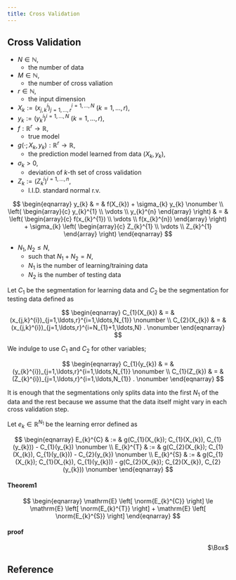 ```yaml
---
title: Cross Validation
---
```


## Cross Validation

* $N \in \mathbb{N}$,
    * the number of data
* $M \in \mathbb{N}$,
    * the number of cross valiation
* $r \in \mathbb{N}$,
    * the input dimension
* $X_{k} := (x_{j,k}^{i})_{j=1, \ldots, r}^{i=1,\ldots,N}\ (k = 1, \ldots, r)$,
* $y_{k} := (y_{k}^{i})^{i=1,\ldots,N} \ (k = 1, \ldots, r)$,
* $f: \mathbb{R}^{r} \rightarrow \mathbb{R}$,
    * true model
* $g(\cdot; X_{k}, y_{k}): \mathbb{R}^{r} \rightarrow \mathbb{R}$,
    * the prediction model learned from data $(X_{k}, y_{k})$,
* $\sigma_{k} > 0$,
    * deviation of $k$-th set of cross validation
* $Z_{k} := (Z_{k}^{i})^{i=1,\ldots,n}$,
    * I.I.D. standard normal r.v. 

$$
\begin{eqnarray}
    y_{k}
    & = &
        f(X_{k})
        +
        \sigma_{k}
        y_{k}
    \nonumber
    \\
    \left(
        \begin{array}{c}
            y_{k}^{1}
            \\
            \vdots 
            \\
            y_{k}^{n}
        \end{array}
    \right)
    & = &
        \left(
            \begin{array}{c}
                f(x_{k}^{1})
                \\
                \vdots 
                \\
                f(x_{k}^{n})
            \end{array}
        \right)
        +
        \sigma_{k}
        \left(
            \begin{array}{c}
                Z_{k}^{1}
                \\
                \vdots 
                \\
                Z_{k}^{1}
            \end{array}
        \right)
\end{eqnarray}
$$

* $N_{1}, N_{2} \le N$,
    * such that $N_{1} + N_{2} = N$,
    * $N_{1}$ is the number of learning/training data
    * $N_{2}$ is the number of testing data

Let $C_{1}$ be the segmentation for learning data and $C_{2}$ be the segmentation for testing data defined as

$$
\begin{eqnarray}
    C_{1}(X_{k})
    & = &
        (x_{j,k}^{i})_{j=1,\ldots,r}^{i=1,\ldots,N_{1}}
    \nonumber
    \\
    C_{2}(X_{k})
    & = &
        (x_{j,k}^{i})_{j=1,\ldots,r}^{i=N_{1}+1,\ldots,N}
    .
    \nonumber
\end{eqnarray}
$$

We indulge to use $C_{1}$ and $C_{2}$ for other variables;

$$
\begin{eqnarray}
    C_{1}(y_{k})
    & = &
        (y_{k}^{i})_{j=1,\ldots,r}^{i=1,\ldots,N_{1}}
    \nonumber
    \\
    C_{1}(Z_{k})
    & = &
        (Z_{k}^{i})_{j=1,\ldots,r}^{i=1,\ldots,N_{1}}
    .
    \nonumber
\end{eqnarray}
$$

It is enough that the segmentations only splits data into the first $N_{1}$ of the data and the rest because we assume that the data itself might vary in each cross validation step.

Let $e_{k} \in \mathbb{R}^{N_{1}}$ be the learning error defined as

$$
\begin{eqnarray}
    E_{k}^{C}
    & := &
        g(C_{1}(X_{k}); C_{1}(X_{k}), C_{1}(y_{k}))
        -
        C_{1}(y_{k})
    \nonumber
    \\
    E_{k}^{T}
    & := &
        g(C_{2}(X_{k}); C_{1}(X_{k}), C_{1}(y_{k}))
        -
        C_{2}(y_{k})
    \nonumber
    \\
    E_{k}^{S}
    & := &
        g(C_{1}(X_{k}); C_{1}(X_{k}), C_{1}(y_{k}))
        -
        g(C_{2}(X_{k}); C_{2}(X_{k}), C_{2}(y_{k}))
    \nonumber
\end{eqnarray}
$$

#### Theorem1

$$
\begin{eqnarray}
    \mathrm{E}
    \left[
        \norm{E_{k}^{C}}
    \right]
    \le
    \mathrm{E}
    \left[
        \norm{E_{k}^{T}}
    \right]
    +
    \mathrm{E}
    \left[
        \norm{E_{k}^{S}}
    \right]
\end{eqnarray}
$$

#### proof

<div class="QED" style="text-align: right">$\Box$</div>


## Reference


